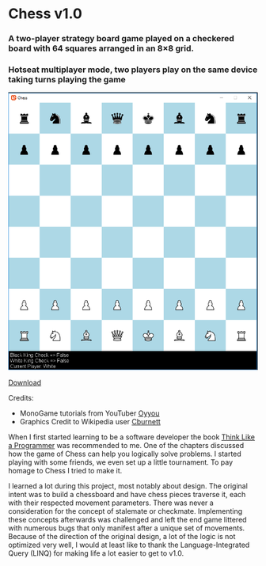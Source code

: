 # Chess v1.0
### A two-player strategy board game played on a checkered board with 64 squares arranged in an 8×8 grid.
### Hotseat multiplayer mode, two players play on the same device taking turns playing the game

![Chess Screenshot](https://github.com/sdevRay/sdevRay.github.io/blob/master/assets/chess.png?raw=true)

[Download](https://drive.google.com/file/d/1lZj3f6nWpcC_BZqdJXtrDloCC8gUsHTG/view?usp=sharing)

Credits:
- MonoGame tutorials from YouTuber [Oyyou](https://www.youtube.com/channel/UCEXxtHhSvUmz2qcZoWay9kw)
- Graphics Credit to Wikipedia user [Cburnett](https://en.wikipedia.org/wiki/User:Cburnett)

When I first started learning to be a software developer the book [Think Like a Programmer](https://www.amazon.com/Think-Like-Programmer-Introduction-Creative/dp/1593274246) was recommended to me. One of the chapters discussed how the game of Chess can help you logically solve problems. I started playing with some friends, we even set up a little tournament. To pay homage to Chess I tried to make it.

I learned a lot during this project, most notably about design. The original intent was to build a chessboard and have chess pieces traverse it, each with their respected movement parameters. There was never a consideration for the concept of stalemate or checkmate. Implementing these concepts afterwards was challenged and left the end game littered with numerous bugs that only manifest after a unique set of movements. Because of the direction of the original design, a lot of the logic is not optimized very well, I would at least like to thank the Language-Integrated Query (LINQ) for making life a lot easier to get to v1.0.
